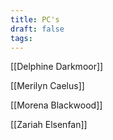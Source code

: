 ```yaml
---
title: PC's
draft: false
tags:
---
```

[[Delphine Darkmoor]]

[[Merilyn Caelus]]

[[Morena Blackwood]]

[[Zariah Elsenfan]]